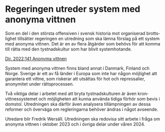 # Regeringen utreder system med anonyma vittnen

Som en del i den största offensiven i svensk historia mot organiserad brotts­lighet tillsätter regeringen en utredning som ska lämna förslag på ett system med anonyma vittnen. Det är en av flera åtgärder som behövs för att komma till rätta med den tystnads­kultur som har blivit system­hotande.

[Dir. 2022:141 Anonyma vittnen](/rattsliga-dokument/kommittedirektiv/2022/12/dir.-2022141 "Dir. 2022:141")

System med anonyma vittnen finns bland annat i Danmark, Finland och Norge. Sverige är ett av få länder i Europa som inte har någon möjlighet att garantera ett vittne, som riskerar att utsättas för hot och repressalier, anonymitet under rätts­processen.

Två viktiga delar i arbetet med att bryta tystnads­kulturen är även kron­vittnes­systemet och möjligheten att kunna använda tidiga förhör som bevis i domstol. Utredningen ska därför även analy­sera tillämp­ningen av dessa reformer och överväga om regler­ingarna behöver ändras i något avseende.

Utredare blir Fredrik Wersäll. Utredningen ska redovisa sitt arbete i fråga om anonyma vittnen i oktober 2023 och i övriga delar under våren 2024\.
